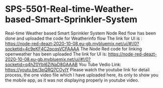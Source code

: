 # SPS-5501-Real-time-Weather-based-Smart-Sprinkler-System
Real-time Weather based Smart Sprinkler System
Node Red flow has been done and uploaded the code for Weatherinfo flow
The link for UI is : https://node-red-deazt-2020-10-08.eu-gb.mybluemix.net/ui/#!/0?socketid=4c9eKF4C2pcqsVCFAAAA
The Node Red code for linking openweather has been uploaded
The link for UI is: https://node-red-deazt-2020-10-08.eu-gb.mybluemix.net/ui/#!/0?socketid=q4hZ0YbI6ZiNaD8GAAAB
You Tube Vedio Link: https://youtu.be/3pQRQ7COyIY
Please watch the youtube link for detail process, the one video file which I have uploaded here, its only to show you the mobile app, as it was not displaying properly in youtube video. 
